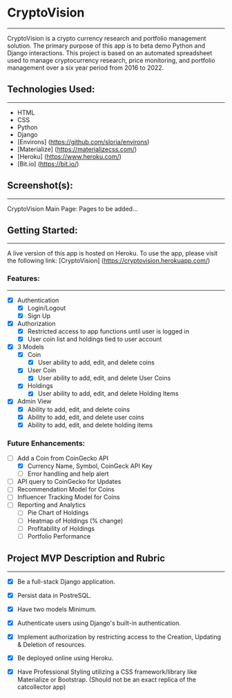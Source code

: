 # CryptoVision
--- 

CryptoVision is a crypto currency research and portfolio management solution. The primary purpose of this app is to beta demo Python and Django interactions. This project is based on an automated spreadsheet used to manage cryptocurrency research, price monitoring, and portfolio management over a six year period from 2016 to 2022. 

## Technologies Used: 
--- 

- HTML
- CSS
- Python
- Django
- [Environs] (https://github.com/sloria/environs)
- [Materialize] (https://materializecss.com/)
- [Heroku] (https://www.heroku.com/)
- [Bit.io] (https://bit.io/)

## Screenshot(s):
--- 
CryptoVision Main Page:
Pages to be added...
<!-- ![Login](images/login_screen.png) -->

## Getting Started: 
--- 

A live version of this app is hosted on Heroku. To use the app, please visit the following link: [CryptoVision] (https://cryptovision.herokuapp.com/)

### Features:
--- 
- [X] Authentication
  - [X] Login/Logout
  - [X] Sign Up
- [X] Authorization
  - [X] Restricted access to app functions until user is logged in
  - [X] User coin list and holdings tied to user account
- [X] 3 Models
  - [X] Coin
    - [X] User ability to add, edit, and delete coins
  - [X] User Coin
    - [X] User ability to add, edit, and delete User Coins
  - [X] Holdings
    - [X] User ability to add, edit, and delete Holding Items
- [X] Admin View
  - [X] Ability to add, edit, and delete coins
  - [X] Ability to add, edit, and delete user coins
  - [X] Ability to add, edit, and delete holding items

### Future Enhancements:

- [ ] Add a Coin from CoinGecko API
  - [X] Currency Name, Symbol, CoinGeck API Key
  - [ ] Error handling and help alert
- [ ] API query to CoinGecko for Updates
- [ ] Recommendation Model for Coins
- [ ] Influencer Tracking Model for Coins
- [ ] Reporting and Analytics
  - [ ] Pie Chart of Holdings
  - [ ] Heatmap of Holdings (% change)
  - [ ] Profitability of Holdings
  - [ ] Portfolio Performance

## Project MVP Description and Rubric
--- 

- [X] Be a full-stack Django application.
- [X] Persist data in PostreSQL.
- [X] Have two models Minimum.
- [X] Authenticate users using Django's built-in authentication.
- [X] Implement authorization by restricting access to the Creation, Updating & Deletion of resources.
- [X] Be deployed online using Heroku.
- [X] Have Professional Styling utilizing a CSS framework/library like Materialize or Bootstrap. (Should not be an exact replica of the catcollector app)

